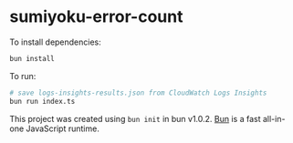 # sumiyoku-error-count

To install dependencies:

```bash
bun install
```

To run:

```bash
# save logs-insights-results.json from CloudWatch Logs Insights
bun run index.ts
```

This project was created using `bun init` in bun v1.0.2. [Bun](https://bun.sh) is a fast all-in-one JavaScript runtime.
